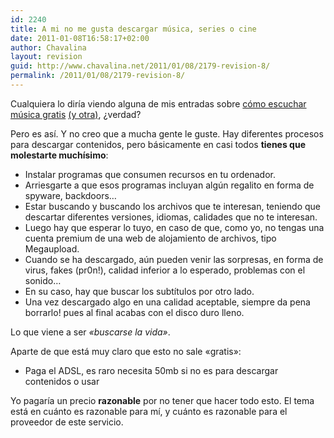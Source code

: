 ```yaml
---
id: 2240
title: A mi no me gusta descargar música, series o cine
date: 2011-01-08T16:58:17+02:00
author: Chavalina
layout: revision
guid: http://www.chavalina.net/2011/01/08/2179-revision-8/
permalink: /2011/01/08/2179-revision-8/
---
```

Cualquiera lo diría viendo alguna de mis entradas sobre [cómo escuchar música gratis](http://www.chavalina.net/2006/10/26/post-751/) [(y otra)](http://www.chavalina.net/2009/01/19/escuchar-musica-gratis-mola-iii-spotify-esa-maravilla/), ¿verdad?

Pero es así. Y no creo que a mucha gente le guste. Hay diferentes procesos para descargar contenidos, pero básicamente en casi todos **tienes que molestarte muchísimo**:

  * Instalar programas que consumen recursos en tu ordenador.
  * Arriesgarte a que esos programas incluyan algún regalito en forma de spyware, backdoors&#8230;
  * Estar buscando y buscando los archivos que te interesan, teniendo que descartar diferentes versiones, idiomas, calidades que no te interesan.
  * Luego hay que esperar lo tuyo, en caso de que, como yo, no tengas una cuenta premium de una web de alojamiento de archivos, tipo Megaupload.
  * Cuando se ha descargado, aún pueden venir las sorpresas, en forma de virus, fakes (pr0n!), calidad inferior a lo esperado, problemas con el sonido&#8230;
  * En su caso, hay que buscar los subtítulos por otro lado.
  * Una vez descargado algo en una calidad aceptable, siempre da pena borrarlo! pues al final acabas con el disco duro lleno.

Lo que viene a ser _«buscarse la vida»_.

Aparte de que está muy claro que esto no sale «gratis»:

  * Paga el ADSL, es raro necesita 50mb si no es para descargar contenidos o usar

Yo pagaría un precio **razonable** por no tener que hacer todo esto. El tema está en cuánto es razonable para mí, y cuánto es razonable para el proveedor de este servicio.